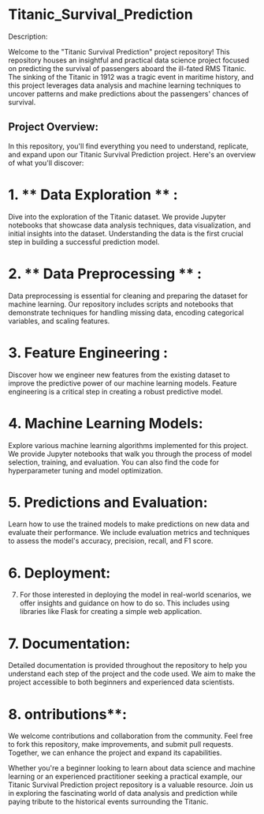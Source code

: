 # Titanic_Survival_Prediction


Description:

Welcome to the "Titanic Survival Prediction" project repository! This repository houses an insightful and practical data science project focused on predicting the survival of passengers aboard the ill-fated RMS Titanic. The sinking of the Titanic in 1912 was a tragic event in maritime history, and this project leverages data analysis and machine learning techniques to uncover patterns and make predictions about the passengers' chances of survival.

## Project Overview:

In this repository, you'll find everything you need to understand, replicate, and expand upon our Titanic Survival Prediction project. Here's an overview of what you'll discover:

# 1. ** Data Exploration ** : 
Dive into the exploration of the Titanic dataset. We provide Jupyter notebooks that showcase data analysis techniques, data visualization, and initial insights into the dataset. Understanding the data is the first crucial step in building a successful prediction model.


# 2. ** Data Preprocessing ** :
Data preprocessing is essential for cleaning and preparing the dataset for machine learning. Our repository includes scripts and notebooks that demonstrate techniques for handling missing data, encoding categorical variables, and scaling features.


# 3. **Feature Engineering**  :
Discover how we engineer new features from the existing dataset to improve the predictive power of our machine learning models. Feature engineering is a critical step in creating a robust predictive model.


# 4. **Machine Learning Models**:
 Explore various machine learning algorithms implemented for this project. We provide Jupyter notebooks that walk you through the process of model selection, training, and evaluation. You can also find the code for hyperparameter tuning and model optimization.

# 5.  **Predictions and Evaluation**:
Learn how to use the trained models to make predictions on new data and evaluate their performance. We include evaluation metrics and techniques to assess the model's accuracy, precision, recall, and F1 score.

# 6. **Deployment**:
7. For those interested in deploying the model in real-world scenarios, we offer insights and guidance on how to do so. This includes using libraries like Flask for creating a simple web application.

# 7. **Documentation**:
Detailed documentation is provided throughout the repository to help you understand each step of the project and the code used. We aim to make the project accessible to both beginners and experienced data scientists.

# 8. ontributions**: 
We welcome contributions and collaboration from the community. Feel free to fork this repository, make improvements, and submit pull requests. Together, we can enhance the project and expand its capabilities.


Whether you're a beginner looking to learn about data science and machine learning or an experienced practitioner seeking a practical example, our Titanic Survival Prediction project repository is a valuable resource. Join us in exploring the fascinating world of data analysis and prediction while paying tribute to the historical events surrounding the Titanic.
